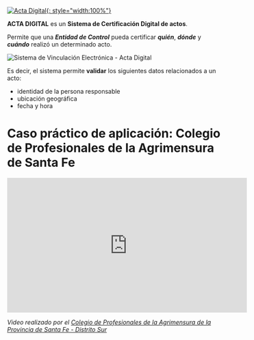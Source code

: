 <!-- 
Este sitio concentra todo el material de ayuda para _usuarios_ y _entidades de control_ del sistema **Acta Digital** y todas sus partes.

Recorra la tabla de contenidos o utilice la herramienta de búsqueda para encontrar la solución adecuada a su problema.

Si la documentación no alcanza, siempre puede encontrarnos en nuestro [correo electrónico](mailto:info@actadigital.com.ar).
-->

[![Acta Digital](/img/logos/logo.png){: style="width:100%"}](https://actadigital.com.ar)

**ACTA DIGITAL** es un **Sistema de Certificación Digital de actos**.

Permite que una **_Entidad de Control_** pueda certificar **_quién_**, **_dónde_** y **_cuándo_** realizó un determinado acto.

![Sistema de Vinculación Electrónica - Acta Digital](/img/sistema.png)

Es decir, el sistema permite **validar** los siguientes datos relacionados a un acto:

- identidad de la persona responsable
- ubicación geográfica
- fecha y hora

# Caso práctico de aplicación: Colegio de Profesionales de la Agrimensura de Santa Fe

<iframe width="560" height="315" src="https://www.youtube.com/embed/KMMLYSjbJVQ" frameborder="0" allow="accelerometer; autoplay; encrypted-media; gyroscope; picture-in-picture" allowfullscreen></iframe>

*Video realizado por el [Colegio de Profesionales de la Agrimensura de la Provincia de Santa Fe - Distrito Sur](http://copa.org.ar/)*
